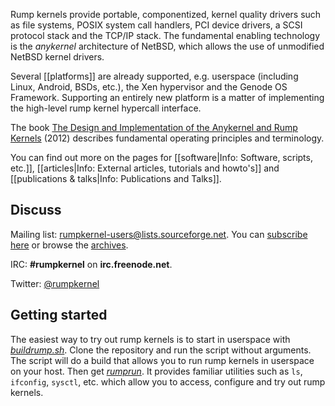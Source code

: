 Rump kernels provide portable, componentized, kernel quality drivers
such as file systems, POSIX system call handlers, PCI device drivers,
a SCSI protocol stack and the TCP/IP stack.
The fundamental enabling technology is the _anykernel_ architecture 
of NetBSD, which allows the use of unmodified NetBSD kernel drivers.

Several [[platforms]] are already supported, e.g. userspace (including Linux, Android, BSDs, etc.),
the Xen hypervisor and the Genode OS Framework.  Supporting an entirely new platform is a matter
of implementing the high-level rump kernel hypercall interface.

The book
[The Design and Implementation of the Anykernel and Rump Kernels](http://lib.tkk.fi/Diss/2012/isbn9789526049175/isbn9789526049175.pdf) (2012) describes fundamental operating principles and terminology.

You can find out more on the pages for [[software|Info: Software, scripts, etc.]], [[articles|Info: External articles, tutorials and howto's]] and [[publications & talks|Info: Publications and Talks]].

## Discuss

Mailing list: rumpkernel-users@lists.sourceforge.net.  You can [subscribe here](https://lists.sourceforge.net/lists/listinfo/rumpkernel-users) or browse the [archives](http://blog.gmane.org/gmane.comp.rumpkernel.user).

IRC: **\#rumpkernel** on **irc.freenode.net**.

Twitter: [@rumpkernel](https://twitter.com/rumpkernel)


## Getting started

The easiest way to try out rump kernels is to start in
userspace with [_buildrump.sh_](http://repo.rumpkernel.org/buildrump.sh).
Clone the repository and run the script without arguments.
The script will do a build that allows you to run rump kernels
in userspace on your host.  Then get [_rumprun_](http://repo.rumpkernel.org/rumprun).  It
provides familiar utilities such as `ls`, `ifconfig`, `sysctl`, etc.
which allow you to access, configure and try out rump kernels.